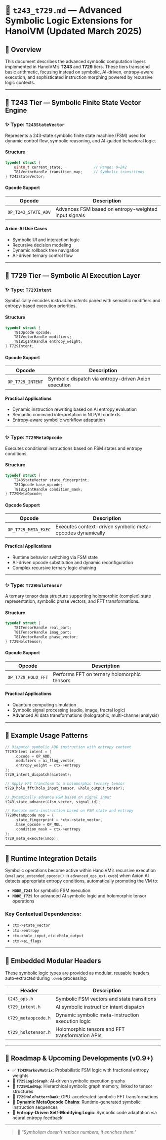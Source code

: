 # 🧠 `t243_t729.md` — Advanced Symbolic Logic Extensions for HanoiVM (Updated March 2025)

## 🚀 Overview

This document describes the advanced symbolic computation layers implemented in HanoiVM’s **T243** and **T729** tiers. These tiers transcend basic arithmetic, focusing instead on symbolic, AI-driven, entropy-aware execution, and sophisticated instruction morphing powered by recursive logic contexts.

---

## 🔺 T243 Tier — Symbolic Finite State Vector Engine

### ✨ Type: `T243StateVector`

Represents a 243-state symbolic finite state machine (FSM) used for dynamic control flow, symbolic reasoning, and AI-guided behavioral logic.

#### Structure
```c
typedef struct {
    uint8_t current_state;              // Range: 0–242
    T81VectorHandle transition_map;     // Symbolic transitions
} T243StateVector;
```

#### Opcode Support

| Opcode              | Description                                            |
|---------------------|--------------------------------------------------------|
| `OP_T243_STATE_ADV` | Advances FSM based on entropy-weighted input signals   |

#### Axion-AI Use Cases

- Symbolic UI and interaction logic
- Recursive decision modeling
- Dynamic rollback tree navigation
- AI-driven ternary control flow

---

## 🧠 T729 Tier — Symbolic AI Execution Layer

### ✨ Type: `T729Intent`

Symbolically encodes *instruction intents* paired with semantic modifiers and entropy-based execution priorities.

#### Structure
```c
typedef struct {
    T81Opcode opcode;
    T81VectorHandle modifiers;
    T81BigIntHandle entropy_weight;
} T729Intent;
```

#### Opcode Support

| Opcode           | Description                                           |
|------------------|-------------------------------------------------------|
| `OP_T729_INTENT` | Symbolic dispatch via entropy-driven Axion execution  |

#### Practical Applications

- Dynamic instruction rewriting based on AI entropy evaluation
- Semantic command interpretation in NLP/AI contexts
- Entropy-aware symbolic workflow adaptation

---

### ✨ Type: `T729MetaOpcode`

Executes conditional instructions based on FSM states and entropy conditions.

#### Structure
```c
typedef struct {
    T243StateVector state_fingerprint;
    T81Opcode base_opcode;
    T81BigIntHandle condition_mask;
} T729MetaOpcode;
```

#### Opcode Support

| Opcode              | Description                                               |
|---------------------|-----------------------------------------------------------|
| `OP_T729_META_EXEC` | Executes context-driven symbolic meta-opcodes dynamically |

#### Practical Applications

- Runtime behavior switching via FSM state
- AI-driven opcode substitution and dynamic reconfiguration
- Complex recursive ternary logic chaining

---

### ✨ Type: `T729HoloTensor`

A ternary tensor data structure supporting holomorphic (complex) state representation, symbolic phase vectors, and FFT transformations.

#### Structure
```c
typedef struct {
    T81TensorHandle real_part;
    T81TensorHandle imag_part;
    T81VectorHandle phase_vector;
} T729HoloTensor;
```

#### Opcode Support

| Opcode              | Description                                 |
|---------------------|---------------------------------------------|
| `OP_T729_HOLO_FFT`  | Performs FFT on ternary holomorphic tensors |

#### Practical Applications

- Quantum computing simulation
- Symbolic signal processing (audio, image, fractal logic)
- Advanced AI data transformations (holographic, multi-channel analysis)

---

## 🧪 Example Usage Patterns

```c
// Dispatch symbolic ADD instruction with entropy context
T729Intent intent = {
    .opcode = OP_ADD,
    .modifiers = ai_flag_vector,
    .entropy_weight = ctx->entropy
};
t729_intent_dispatch(&intent);
```

```c
// Apply FFT transform to a holomorphic ternary tensor
t729_holo_fft(holo_input_tensor, &holo_output_tensor);
```

```c
// Dynamically advance FSM based on signal input
t243_state_advance(&fsm_vector, signal_id);
```

```c
// Execute meta-instruction based on FSM state and entropy
T729MetaOpcode mop = {
    .state_fingerprint = *ctx->state_vector,
    .base_opcode = OP_MUL,
    .condition_mask = ctx->entropy
};
t729_meta_execute(&mop);
```

---

## 🧬 Runtime Integration Details

Symbolic operations become active within HanoiVM’s recursive execution (`evaluate_extended_opcode()` in `advanced_ops_ext.cweb`) when Axion AI detects appropriate entropy conditions, automatically promoting the VM to:

- **`MODE_T243`** for symbolic FSM execution
- **`MODE_T729`** for advanced AI symbolic logic and holomorphic tensor operations

### Key Contextual Dependencies:

- `ctx->state_vector`
- `ctx->entropy`
- `ctx->holo_input`, `ctx->holo_output`
- `ctx->ai_flags`

---

## 📁 Embedded Modular Headers

These symbolic logic types are provided as modular, reusable headers auto-extracted during `.cweb` processing:

| Header               | Description                                        |
|----------------------|----------------------------------------------------|
| `t243_ops.h`         | Symbolic FSM vectors and state transitions         |
| `t729_intent.h`      | AI symbolic instruction intent dispatch            |
| `t729_metaopcode.h`  | Dynamic symbolic meta-instruction execution logic  |
| `t729_holotensor.h`  | Holomorphic tensors and FFT transformation APIs    |

---

## 🧭 Roadmap & Upcoming Developments (v0.9+)

- ✅ **`T243MarkovMatrix`**: Probabilistic FSM logic with fractional entropy weights
- 🔄 **`T729LogicGraph`**: AI-driven symbolic execution graphs
- 🔄 **`T729MindMap`**: Hierarchical symbolic graph memory, linked to tensor structures
- 🔄 **`T729HoloPatternBank`**: GPU-accelerated symbolic FFT transformations
- 🔄 **Dynamic MetaOpcode Chains**: Runtime-generated symbolic instruction sequences
- 🔄 **Entropy-Driven Self-Modifying Logic**: Symbolic code adaptation via neural entropy feedback

---

> 🧠 *"Symbolism doesn't replace numbers; it enriches them."*
